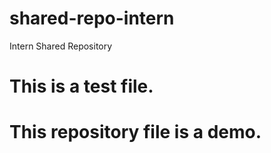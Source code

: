# shared-repo-intern
Intern Shared Repository

# This is a test file.
# This repository file is a demo.
